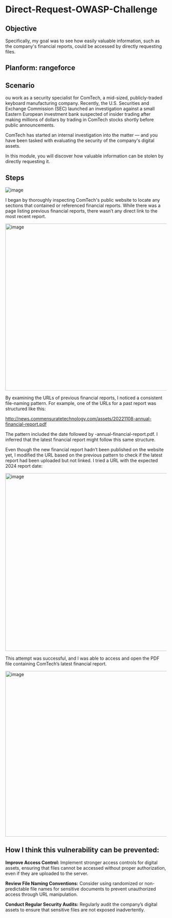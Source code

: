 # Direct-Request-OWASP-Challenge

## Objective 
Specifically, my goal was to see how easily valuable information, such as the company's financial reports, could be accessed by directly requesting files.
## Planform: rangeforce
## Scenario
ou work as a security specialist for ComTech, a mid-sized, publicly-traded keyboard manufacturing company. Recently, the U.S. Securities and Exchange Commission (SEC) launched an investigation against a small Eastern European investment bank suspected of insider trading after making millions of dollars by trading in ComTech stocks shortly before public announcements.

ComTech has started an internal investigation into the matter — and you have been tasked with evaluating the security of the company's digital assets.

In this module, you will discover how valuable information can be stolen by directly requesting it. 

## Steps

![image](https://github.com/user-attachments/assets/03a7d073-3222-47df-abbc-c522913edf4b)

I began by thoroughly inspecting ComTech's public website to locate any sections that contained or referenced financial reports. While there was a page listing previous financial reports, there wasn’t any direct link to the most recent report.

<img width="519" alt="image" src="https://github.com/user-attachments/assets/b17166b9-802d-4601-8059-5cec3bf85a05">

By examining the URLs of previous financial reports, I noticed a consistent file-naming pattern. For example, one of the URLs for a past report was structured like this:

http://news.commensuratetechnology.com/assets/20221108-annual-financial-report.pdf

The pattern included the date followed by -annual-financial-report.pdf. I inferred that the latest financial report might follow this same structure.

Even though the new financial report hadn’t been published on the website yet, I modified the URL based on the previous pattern to check if the latest report had been uploaded but not linked.
I tried a URL with the expected 2024 report date:

<img width="553" alt="image" src="https://github.com/user-attachments/assets/470851b6-e9a9-45a6-8397-47b8a2794dc3">

This attempt was successful, and I was able to access and open the PDF file containing ComTech’s latest financial report.

<img width="515" alt="image" src="https://github.com/user-attachments/assets/9bf074b0-5ddd-4f83-a9b3-1f9dbdb60589">


## How I think this vulnerability can be prevented:

**Improve Access Control:** Implement stronger access controls for digital assets, ensuring that files cannot be accessed without proper authorization, even if they are uploaded to the server.

**Review File Naming Conventions:** Consider using randomized or non-predictable file names for sensitive documents to prevent unauthorized access through URL manipulation.

**Conduct Regular Security Audits:** Regularly audit the company’s digital assets to ensure that sensitive files are not exposed inadvertently.

